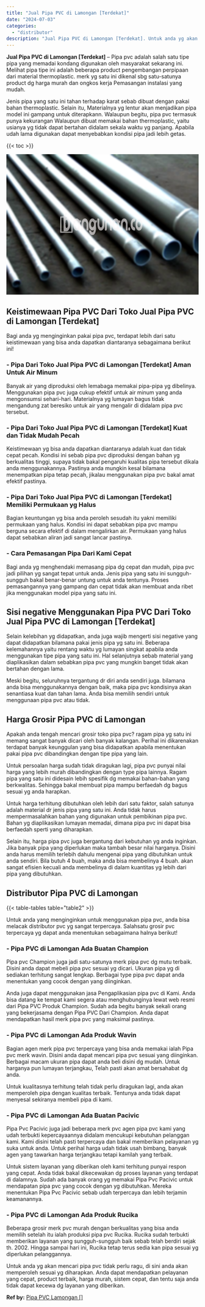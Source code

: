 ```yaml
---
title: "Jual Pipa PVC di Lamongan [Terdekat]"
date: "2024-07-03"
categories: 
  - "distributor"
description: "Jual Pipa PVC di Lamongan [Terdekat]. Untuk anda yg akan mencari pipa pvc tidak perlu ragu, di sini anda akan memperoleh sesuai yg diharapkan. Anda dapat men..."
---
```


**Jual Pipa PVC di Lamongan \[Terdekat\]** – Pipa pvc adalah salah satu tipe pipa yang memadai kondang digunakan oleh masyarakat sekarang ini. Melihat pipa tipe ini adalah beberapa product pengembangan perpipaan dari material thermoplastic. merk yg satu ini dikenal sbg satu-satunya product dg harga murah dan ongkos kerja Pemasangan instalasi yang mudah.

Jenis pipa yang satu ini tahan terhadap karat sebab dibuat dengan pakai bahan thermoplastic. Selain itu, Materialnya yg lentur akan menjadikan pipa model ini gampang untuk diterapkann. Walaupun begitu, pipa pvc termasuk punya kekurangan Walaupun dibuat memakai bahan thermoplastic, yaitu usianya yg tidak dapat bertahan didalam sekala waktu yg panjang. Apabila udah lama digunakan dapat menyebabkan kondisi pipa jadi lebih getas.

{{< toc >}}

![Jual Pipa PVC di Lamongan [Terdekat]](/images/jaul-pipa-pvc-21.png)

## Keistimewaan Pipa PVC Dari Toko Jual Pipa PVC di Lamongan \[Terdekat\]

Bagi anda yg menginginkan pakai pipa pvc, terdapat lebih dari satu keistimewaan yang bisa anda dapatkan diantaranya sebagaimana berikut ini!

### \- Pipa Dari Toko Jual Pipa PVC di Lamongan \[Terdekat\] Aman Untuk Air Minum

Banyak air yang diproduksi oleh lemabaga memakai pipa-pipa yg dibelinya. Menggunakan pipa pvc juga cukup efektif untuk air minum yang anda mengonsumsi sehari-hari. Materialnya yg lumayan bagus tidak mengandung zat beresiko untuk air yang mengalir di didalam pipa pvc tersebut.

### \- Pipa Dari Toko Jual Pipa PVC di Lamongan \[Terdekat\] Kuat dan Tidak Mudah Pecah

Keistimewaan yg bisa anda dapatkan diantaranya adalah kuat dan tidak cepat pecah. Kondisi ini sebab pipa pvc diproduksi dengan bahan yg berkualitas tinggi, supaya tidak bakal pengaruhi kualitas pipa tersebut dikala anda menggunakannya. Pastinya anda mungkin kesal bilamana menempatkan pipa tetap pecah, jikalau menggunakan pipa pvc bakal amat efektif pastinya.

### \- Pipa Dari Toko Jual Pipa PVC di Lamongan \[Terdekat\] Memiliki Permukaan yg Halus

Bagian keuntungan yg bisa anda peroleh sesudah itu yakni memiliki permukaan yang halus. Kondisi ini dapat sebabkan pipa pvc mampu berguna secara efektif di dalam mengalirkan air. Permukaan yang halus dapat sebabkan aliran jadi sangat lancar pastinya.

### \- Cara Pemasangan Pipa Dari Kami Cepat

Bagi anda yg menghendaki memasang pipa dg cepat dan mudah, pipa pvc jadi pilihan yg sangat tepat untuk anda. Jenis pipa yang satu ini sungguh-sungguh bakal benar-benar untung untuk anda tentunya. Proses pemasangannya yang gampang dan cepat tidak akan membuat anda ribet jika menggunakan model pipa yang satu ini.

## Sisi negative Menggunakan Pipa PVC Dari Toko Jual Pipa PVC di Lamongan \[Terdekat\]

Selain kelebihan yg didapatkan, anda juga wajib mengerti sisi negative yang dapat didapatkan bilamana pakai jenis pipa yg satu ini. Beberapa kelemahannya yaitu rentang waktu yg lumayan singkat apabila anda menggunakan tipe pipa yang satu ini. Hal selanjutnya sebab material yang diaplikasikan dalam sebabkan pipa pvc yang mungkin banget tidak akan bertahan dengan lama.

Meski begitu, seluruhnya tergantung dr diri anda sendiri juga. bilamana anda bisa menggunakannya dengan baik, maka pipa pvc kondisinya akan senantiasa kuat dan tahan lama. Anda bisa memilih sendiri untuk menggunaan pipa pvc atau tidak.

## Harga Grosir Pipa PVC di Lamongan

Apakah anda tengah mencari grosir toko pipa pvc? ragam pipa yg satu ini memang sangat banyak dicari oleh banyak kalangan. Perihal ini dikarenakan terdapat banyak keunggulan yang bisa didapatkan apabila menentukan pakai pipa pvc dibandingkan dengan tipe pipa yang lain.

Untuk persoalan harga sudah tidak diragukan lagi, pipa pvc punyai nilai harga yang lebih murah dibandingkan dengan type pipa lainnya. Ragam pipa yang satu ini didesain lebih spesifik dg memakai bahan-bahan yang berkwalitas. Sehingga bakal membuat pipa mampu berfaedah dg bagus sesuai yg anda harapkan.

Untuk harga terhitung dibutuhkan oleh lebih dari satu faktor, salah satunya adalah material dr jenis pipa yang satu ini. Anda tidak harus mempermasalahkan bahan yang digunakan untuk pembikinan pipa pvc. Bahan yg diaplikasikan lumayan memadai, dimana pipa pvc ini dapat bisa berfaedah sperti yang diharapkan.

Selain itu, harga pipa pvc juga bergantung dari kebutuhan yg anda inginkan. Jika banyak pipa yang diperlukan maka tambah besar nilai harganya. Disini anda harus memilih terlebih dahulu mengenai pipa yang dibutuhkan untuk anda sendiri. Bila butuh 4 buah, maka anda bisa membelinya 4 buah. akan sangat efisien kecuali anda membelinya di dalam kuantitas yg lebih dari pipa yang dibutuhkan.

## Distributor Pipa PVC di Lamongan

{{< table-tables table="table2" >}}

Untuk anda yang menginginkan untuk menggunakan pipa pvc, anda bisa melacak distributor pvc yg sangat terpercaya. Salahsatu grosir pvc terpercaya yg dapat anda menentukan sebagaimana halnya berikut!

### \- Pipa PVC di Lamongan Ada Buatan Champion

Pipa pvc Champion juga jadi satu-satunya merk pipa pvc dg mutu terbaik. Disini anda dapat mebeli pipa pvc sesuai yg dicari. Ukuran pipa yg di sediakan terhitung sangat lengkap. Berbagai type pipa pvc dapat anda menentukan yang cocok dengan yang diinginkan.

Anda juga dapat menggunakan jasa Pengaplikasian pipa pvc di Kami. Anda bisa datang ke tempat kami segera atau menghubunginya lewat web resmi dari Pipa PVC Produk Champion. Sudah ada begitu banyak sekali orang yang bekerjasama dengan Pipa PVC Dari Champion. Anda dapat mendapatkan hasil merk pipa pvc yang maksimal pastinya.

### \- Pipa PVC di Lamongan Ada Produk Wavin

Bagian agen merk pipa pvc terpercaya yang bisa anda memakai ialah Pipa pvc merk wavin. Disini anda dapat mencari pipa pvc sesuai yang diinginkan. Berbagai macam ukuran pipa dapat anda beli disini dg mudah. Untuk harganya pun lumayan terjangkau, Telah pasti akan amat bersahabat dg anda.

Untuk kualitasnya terhitung telah tidak perlu diragukan lagi, anda akan memperoleh pipa dengan kualitas terbaik. Tentunya anda tidak dapat menyesal sekiranya membeli pipa di kami.

### \- Pipa PVC di Lamongan Ada Buatan Pacivic

Pipa Pvc Pacivic juga jadi beberapa merk pvc agen pipa pvc kami yang udah terbukti kepercayaannya didalam mencukupi kebutuhan pelanggan kami. Kami disini telah pasti terpercaya dan bakal memberikan pelayanan yg suka untuk anda. Untuk perihal harga udah tidak usah bimbang, banyak agen yang tawarkan harga terjangkau tetapi kamilah yang terbaik.

Untuk sistem layanan yang diberikan oleh kami terhitung punyai respon yang cepat. Anda tidak bakal dikecewakan dg proses layanan yang terdapat di dalamnya. Sudah ada banyak orang yg memakai Pipa Pvc Pacivic untuk mendapatan pipa pvc yang cocok dengan yg dibutuhkan. Mereka menentukan Pipa Pvc Pacivic sebab udah terpercaya dan lebih terjamin keamanannya.

### \- Pipa PVC di Lamongan Ada Produk Rucika

Beberapa grosir merk pvc murah dengan berkualitas yang bisa anda memilih setelah itu ialah produksi pipa pvc Rucika. Rucika sudah terbukti memberikan layanan yang sungguh-sungguh baik sebab telah berdiri sejak th. 2002. Hingga sampai hari ini, Rucika tetap terus sedia kan pipa sesuai yg diperlukan pelanggannya.

Untuk anda yg akan mencari pipa pvc tidak perlu ragu, di sini anda akan memperoleh sesuai yg diharapkan. Anda dapat mendapatkan pelayanan yang cepat, product terbaik, harga murah, sistem cepat, dan tentu saja anda tidak dapat kecewa dg layanan yang diberikan.

**Ref by:** [Pipa PVC Lamongan []](https://id.wikipedia.org/wiki/Pipa)
